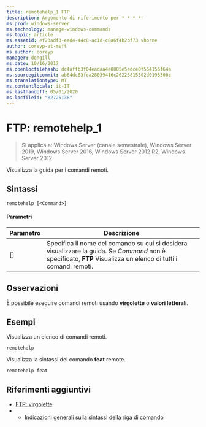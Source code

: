 ```yaml
---
title: remotehelp_1 FTP
description: Argomento di riferimento per * * * *-
ms.prod: windows-server
ms.technology: manage-windows-commands
ms.topic: article
ms.assetid: ef23adf3-ead4-44c8-ac1d-c8a6f4b2bf73 vhorne
author: coreyp-at-msft
ms.author: coreyp
manager: dongill
ms.date: 10/16/2017
ms.openlocfilehash: dc4affb3f04eadaa4e0005e5edce0f564156f64a
ms.sourcegitcommit: ab64dc83fca28039416c26226815502d0193500c
ms.translationtype: MT
ms.contentlocale: it-IT
ms.lasthandoff: 05/01/2020
ms.locfileid: "82725138"
---
```

# <a name="ftp-remotehelp_1"></a>FTP: remotehelp_1

> Si applica a: Windows Server (canale semestrale), Windows Server 2019, Windows Server 2016, Windows Server 2012 R2, Windows Server 2012

Visualizza la guida per i comandi remoti.   
## <a name="syntax"></a>Sintassi  
```  
remotehelp [<Command>]  
```  
#### <a name="parameters"></a>Parametri  
|Parametro|Descrizione|  
|-------|--------|  
|[<Command>]|Specifica il nome del comando su cui si desidera visualizzare la guida. Se *Command* non è specificato, **FTP** Visualizza un elenco di tutti i comandi remoti.|  
## <a name="remarks"></a>Osservazioni  
È possibile eseguire comandi remoti usando **virgolette** o **valori letterali**.  
## <a name="examples"></a>Esempi  
Visualizza un elenco di comandi remoti.  
```  
remotehelp  
```  
Visualizza la sintassi del comando **feat** remote.  
```  
remotehelp feat  
```  
## <a name="additional-references"></a>Riferimenti aggiuntivi  
-   [FTP: virgolette](ftp-quote.md)  
-   - [Indicazioni generali sulla sintassi della riga di comando](command-line-syntax-key.md)  

